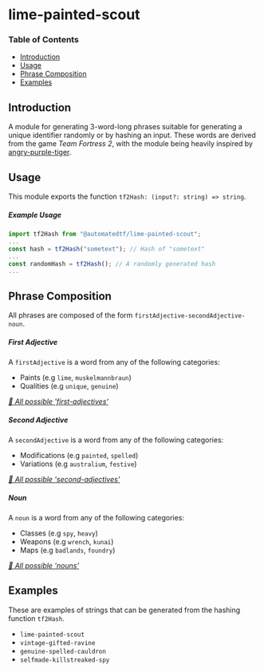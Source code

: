 # lime-painted-scout

### **Table of Contents**
- [Introduction](#introduction)
- [Usage](#usage)
- [Phrase Composition](#phrase-composition)
- [Examples](#examples)

## Introduction

A module for generating 3-word-long phrases suitable for generating a unique identifier randomly or by hashing an input. These words are derived from the game *Team Fortress 2*, with the module being heavily inspired by [angry-purple-tiger](https://github.com/helium/angry-purple-tiger).

## Usage
This module exports the function `tf2Hash: (input?: string) => string`.

##### Example Usage
```typescript
import tf2Hash from "@automatedtf/lime-painted-scout";
...
const hash = tf2Hash("sometext"); // Hash of "sometext"
...
const randomHash = tf2Hash(); // A randomly generated hash
...
```

## Phrase Composition
All phrases are composed of the form `firstAdjective-secondAdjective-noun`.

##### First Adjective
A `firstAdjective` is a word from any of the following categories:
- Paints (e.g `lime`, `muskelmannbraun`)
- Qualities (e.g `unique`, `genuine`)

*[🔗 All possible 'first-adjectives'](https://github.com/automatedtf/lime-painted-scout/blob/master/lib/first-adjectives.ts)*

##### Second Adjective
A `secondAdjective` is a word from any of the following categories:
- Modifications (e.g `painted`, `spelled`)
- Variations (e.g `australium`, `festive`)

*[🔗 All possible 'second-adjectives'](https://github.com/automatedtf/lime-painted-scout/blob/master/lib/second-adjectives.ts)*

##### Noun
A `noun` is a word from any of the following categories:
- Classes (e.g `spy`, `heavy`)
- Weapons (e.g `wrench`, `kunai`)
- Maps (e.g `badlands`, `foundry`)

*[🔗 All possible 'nouns'](https://github.com/automatedtf/lime-painted-scout/blob/master/lib/nouns.ts)*

## Examples
These are examples of strings that can be generated from the hashing function `tf2Hash`.
- `lime-painted-scout`
- `vintage-gifted-ravine`
- `genuine-spelled-cauldron`
- `selfmade-killstreaked-spy`